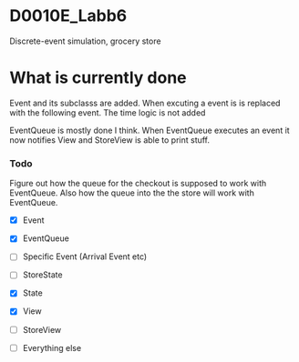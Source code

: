 # D0010E_Labb6
Discrete-event simulation, grocery store

# What is currently done



Event and its subclasss are added. When excuting a event is is replaced with the following event. The time logic is not added

EventQueue is mostly done I think. When EventQueue executes an event it now notifies View and StoreView is able to print stuff.




### Todo

Figure out how the queue for the checkout is supposed to work with EventQueue. Also how the queue into the the store will work with EventQueue. 


- [x] Event 
- [x] EventQueue
- [ ] Specific Event (Arrival Event etc)
- [ ] StoreState
- [x] State
- [x] View
- [ ] StoreView  
- [ ] Everything else

